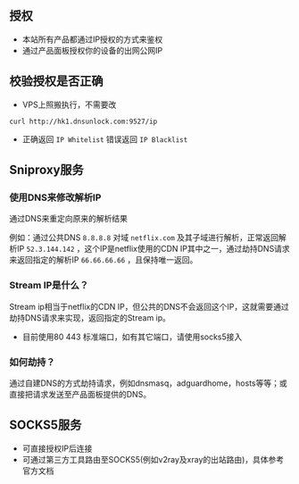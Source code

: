 ## 授权

- 本站所有产品都通过IP授权的方式来鉴权
- 通过产品面板授权你的设备的出网公网IP

## 校验授权是否正确

- VPS上照搬执行，不需要改

```
curl http://hk1.dnsunlock.com:9527/ip
```

- 正确返回 `IP Whitelist` 错误返回 `IP Blacklist`

## Sniproxy服务

### 使用DNS来修改解析IP

通过DNS来重定向原来的解析结果

例如：通过公共DNS `8.8.8.8` 对域 `netflix.com` 及其子域进行解析，正常返回解析IP `52.3.144.142` ，这个IP是netflix使用的CDN IP其中之一，通过劫持DNS请求来返回指定的解析IP `66.66.66.66` ，且保持唯一返回。

### Stream IP是什么？

Stream ip相当于netflix的CDN IP，但公共的DNS不会返回这个IP，这就需要通过劫持DNS请求来实现，返回指定的Stream ip。

- 目前使用80 443 标准端口，如有其它端口，请使用socks5接入

### 如何劫持？

通过自建DNS的方式劫持请求，例如dnsmasq，adguardhome，hosts等等；或直接把请求发送至产品面板提供的DNS。

## SOCKS5服务

- 可直接授权IP后连接
- 可通过第三方工具路由至SOCKS5(例如v2ray及xray的出站路由)，具体参考官方文档





